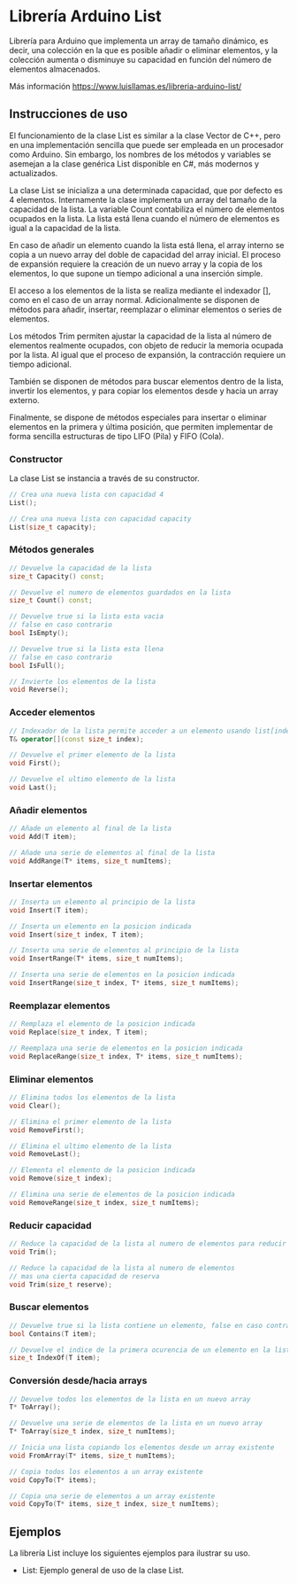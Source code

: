 # Librería Arduino List
Librería para Arduino que implementa un array de tamaño dinámico, es decir, una colección en la que es posible añadir o eliminar elementos, y la colección aumenta o disminuye su capacidad en función del número de elementos almacenados. 

Más información https://www.luisllamas.es/libreria-arduino-list/

## Instrucciones de uso
El funcionamiento de la clase List es similar a la clase Vector de C++, pero en una implementación sencilla que puede ser empleada en un procesador como Arduino. Sin embargo, los nombres de los métodos y variables se asemejan a la clase genérica List disponible en C#, más modernos y actualizados. 

La clase List se inicializa a una determinada capacidad, que por defecto es 4 elementos. Internamente la clase implementa un array del tamaño de la capacidad de la lista. La variable Count contabiliza el número de elementos ocupados en la lista. La lista está llena cuando el número de elementos es igual a la capacidad de la lista.  

En caso de añadir un elemento cuando la lista está llena, el array interno se copia a un nuevo array del doble de capacidad del array inicial. El proceso de expansión requiere la creación de un nuevo array y la copia de los elementos, lo que supone un tiempo adicional a una inserción simple.  

El acceso a los elementos de la lista se realiza mediante el indexador [], como en el caso de un array normal. Adicionalmente se disponen de métodos para añadir, insertar, reemplazar o eliminar elementos o series de elementos.

Los métodos Trim permiten ajustar la capacidad de la lista al número de elementos realmente ocupados, con objeto de reducir la memoria ocupada por la lista. Al igual que el proceso de expansión, la contracción requiere un tiempo adicional.

También se disponen de métodos para buscar elementos dentro de la lista, invertir los elementos, y para copiar los elementos desde y hacia un array externo.

Finalmente, se dispone de métodos especiales para insertar o eliminar elementos en la primera y última posición, que permiten implementar de forma sencilla estructuras de tipo LIFO (Pila) y FIFO (Cola).


### Constructor
La clase List se instancia a través de su constructor.
```c++
// Crea una nueva lista con capacidad 4
List();

// Crea una nueva lista con capacidad capacity
List(size_t capacity);
```

### Métodos generales
```c++
// Devuelve la capacidad de la lista
size_t Capacity() const;

// Devuelve el numero de elementos guardados en la lista
size_t Count() const;

// Devuelve true si la lista esta vacia
// false en caso contrario
bool IsEmpty();

// Devuelve true si la lista esta llena
// false en caso contrario
bool IsFull();

// Invierte los elementos de la lista
void Reverse();
```


### Acceder elementos
```c++
// Indexador de la lista permite acceder a un elemento usando list[index]
T& operator[](const size_t index);

// Devuelve el primer elemento de la lista
void First();

// Devuelve el ultimo elemento de la lista
void Last();
```


### Añadir elementos
```c++
// Añade un elemento al final de la lista
void Add(T item);

// Añade una serie de elementos al final de la lista
void AddRange(T* items, size_t numItems);
```

### Insertar elementos
```c++
// Inserta un elemento al principio de la lista
void Insert(T item);

// Inserta un elemento en la posicion indicada
void Insert(size_t index, T item);

// Inserta una serie de elementos al principio de la lista
void InsertRange(T* items, size_t numItems);

// Inserta una serie de elementos en la posicion indicada
void InsertRange(size_t index, T* items, size_t numItems);
```

### Reemplazar elementos
```c++
// Remplaza el elemento de la posicion indicada
void Replace(size_t index, T item);

// Reemplaza una serie de elementos en la posicion indicada
void ReplaceRange(size_t index, T* items, size_t numItems);
```

### Eliminar elementos
```c++
// Elimina todos los elementos de la lista
void Clear();

// Elimina el primer elemento de la lista
void RemoveFirst();

// Elimina el ultimo elemento de la lista
void RemoveLast();

// Elementa el elemento de la posicion indicada
void Remove(size_t index);

// Elimina una serie de elementos de la posicion indicada
void RemoveRange(size_t index, size_t numItems);
```

### Reducir capacidad
```c++
// Reduce la capacidad de la lista al numero de elementos para reducir la memoria empleada
void Trim();

// Reduce la capacidad de la lista al numero de elementos
// mas una cierta capacidad de reserva
void Trim(size_t reserve);	
```

### Buscar elementos
```c++
// Devuelve true si la lista contiene un elemento, false en caso contrario
bool Contains(T item);

// Devuelve el indice de la primera ocurencia de un elemento en la lista
size_t IndexOf(T item);
```

### Conversión desde/hacia arrays
```c++
// Devuelve todos los elementos de la lista en un nuevo array
T* ToArray();

// Devuelve una serie de elementos de la lista en un nuevo array
T* ToArray(size_t index, size_t numItems);

// Inicia una lista copiando los elementos desde un array existente
void FromArray(T* items, size_t numItems);

// Copia todos los elementos a un array existente
void CopyTo(T* items);

// Copia una serie de elementos a un array existente
void CopyTo(T* items, size_t index, size_t numItems);
```


## Ejemplos
La librería List incluye los siguientes ejemplos para ilustrar su uso.
* List: Ejemplo general de uso de la clase List.
